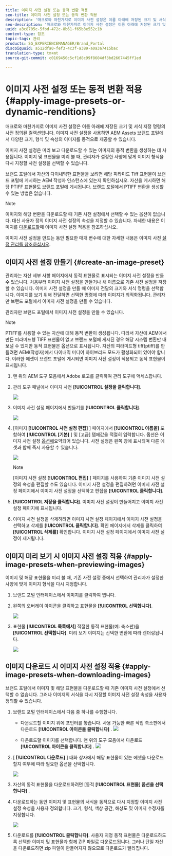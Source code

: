 ```yaml
---
title: 이미지 사전 설정 또는 동적 변환 적용
seo-title: 이미지 사전 설정 또는 동적 변환 적용
description: '매크로와 마찬가지로 이미지 사전 설정은 이름 아래에 저장된 크기 및 서식 지정 명령의 사전 정의된 컬렉션입니다. 이미지 사전 설정을 사용하면 AEM Assets 브랜드 포털에서 다양한 크기, 형식 및 속성의 이미지를 동적으로 제공할 수 있습니다. '
seo-description: '매크로와 마찬가지로 이미지 사전 설정은 이름 아래에 저장된 크기 및 서식 지정 명령의 사전 정의된 컬렉션입니다. 이미지 사전 설정을 사용하면 AEM Assets 브랜드 포털에서 다양한 크기, 형식 및 속성의 이미지를 동적으로 제공할 수 있습니다. '
uuid: a3c8705c-5fbd-472c-8b61-f65b3e552c1b
content-type: 참조
topic-tags: 관리
products: SG_EXPERIENCEMANAGER/Brand_Portal
discoiquuid: a512dfa0-fef3-4c3f-a389-a0a3a7415bac
translation-type: tm+mt
source-git-commit: c0169450c5cf1d8c99f8604df3bd2667445ff1ed

---
```



# 이미지 사전 설정 또는 동적 변환 적용 {#apply-image-presets-or-dynamic-renditions}

매크로와 마찬가지로 이미지 사전 설정은 이름 아래에 저장된 크기 및 서식 지정 명령의 사전 정의된 컬렉션입니다. 이미지 사전 설정을 사용하면 AEM Assets 브랜드 포털에서 다양한 크기, 형식 및 속성의 이미지를 동적으로 제공할 수 있습니다.

이미지 사전 설정은 미리 보고 다운로드할 수 있는 이미지의 동적 변환을 생성하는 데 사용됩니다. 이미지 및 표현물을 미리 볼 때, 관리자가 설정한 사양에 맞게 이미지 형식을 다시 지정할 사전 설정을 선택할 수 있습니다.

브랜드 포털에서 자산의 다이내믹한 표현물을 보려면 해당 피라미드 Tiff 표현물이 브랜드 포털에 게시하는 AEM 작성자 인스턴스에 있는지 확인하십시오. 자산을 게시하면 해당 PTIFF 표현물도 브랜드 포털에 게시됩니다. 브랜드 포털에서 PTIFF 변환을 생성할 수 있는 방법은 없습니다.

>[!NOTE]
>
>이미지와 해당 변환을 다운로드할 때 기존 사전 설정에서 선택할 수 있는 옵션이 없습니다. 대신 사용자 정의 이미지 사전 설정의 속성을 지정할 수 있습니다. 자세한 내용은 이미지를 [다운로드할](../using/brand-portal-image-presets.md#main-pars-text-1403412644)때 이미지 사전 설정 적용을 참조하십시오.

이미지 사전 설정을 만드는 동안 필요한 매개 변수에 대한 자세한 내용은 이미지 사전 [설정 관리를 참조하십시오](https://docs.adobe.com/docs/en/AEM/6-0/administer/integration/dynamic-media/image-presets.html).

## 이미지 사전 설정 만들기 {#create-an-image-preset}

관리자는 자산 세부 사항 페이지에서 동적 표현물로 표시되는 이미지 사전 설정을 만들 수 있습니다. 처음부터 이미지 사전 설정을 만들거나 새 이름으로 기존 사전 설정을 저장할 수 있습니다. 이미지 사전 설정을 만들 때 이미지 전달의 크기와 서식 명령을 선택합니다. 이미지를 보기 위해 전달하면 선택한 명령에 따라 이미지가 최적화됩니다.
관리자만 브랜드 포털에서 이미지 사전 설정을 만들 수 있습니다.

관리자만 브랜드 포털에서 이미지 사전 설정을 만들 수 있습니다.

>[!NOTE]
>
>PTIFF를 사용할 수 있는 자산에 대해 동적 변환이 생성됩니다. 따라서 자산에 AEM에서 만든 피라미드형 TIFF 표현물이 없고 브랜드 포털에 게시된 경우 해당 시스템 변환만 내보낼 수 있지만 동적 표현물은 옵션으로 표시됩니다.
자산의 피라미드형 tiff(ptiff)를 만들려면 AEM(작성자)에서 다이내믹 미디어 하이브리드 모드가 활성화되어 있어야 합니다. 이러한 에셋이 브랜드 포털에 게시되면 이미지 사전 설정이 적용되고 동적 표현물이 표시됩니다.

1. 맨 위의 AEM 도구 모음에서 Adobe 로고를 클릭하여 관리 도구에 액세스합니다.

2. 관리 도구 패널에서 이미지 사전 **[!UICONTROL 설정을 클릭합니다]**.

   ![](assets/admin-tools-panel-4.png)

3. 이미지 사전 설정 페이지에서 만들기를 **[!UICONTROL 클릭합니다]**.

   ![](assets/image_preset_homepage.png)

4. [이미지 **[!UICONTROL 사전 설정 편집]** ] 페이지에서 **[!UICONTROL 이름을]** 포함하여 **[!UICONTROL [기본]** ] 및 [고급] 탭에값을 적절히 입력합니다. 옵션은 이미지 사전 설정 [옵션에](https://docs.adobe.com/docs/en/AEM/6-0/administer/integration/dynamic-media/image-presets.html#Image%20preset%20options)요약되어 있습니다. 사전 설정은 왼쪽 창에 표시되며 다른 에셋과 함께 즉시 사용할 수 있습니다.

   ![](assets/image_preset_create.png)

   >[!NOTE]
   >
   >[이미지 사전 설정 **[!UICONTROL 편집]** ] 페이지를 사용하여 기존 이미지 사전 설정의 속성을 편집할 수도 있습니다. 이미지 사전 설정을 편집하려면 이미지 사전 설정 페이지에서 이미지 사전 설정을 선택하고 편집을 **[!UICONTROL 클릭합니다]**.

5. **[!UICONTROL 저장을 클릭합니다]**. 이미지 사전 설정이 만들어지고 이미지 사전 설정 페이지에 표시됩니다.
6. 이미지 사전 설정을 삭제하려면 이미지 사전 설정 페이지에서 이미지 사전 설정을 선택하고 삭제를 **[!UICONTROL 클릭합니다]**. 확인 페이지에서 삭제를 클릭하여 **[!UICONTROL 삭제를]** 확인합니다. 이미지 사전 설정 페이지에서 이미지 사전 설정이 제거됩니다.

## 이미지 미리 보기 시 이미지 사전 설정 적용 {#apply-image-presets-when-previewing-images}

이미지 및 해당 표현물을 미리 볼 때, 기존 사전 설정 중에서 선택하여 관리자가 설정한 사양에 맞게 이미지 형식을 다시 지정합니다.

1. 브랜드 포털 인터페이스에서 이미지를 클릭하여 엽니다.
2. 왼쪽의 오버레이 아이콘을 클릭하고 표현물을 **[!UICONTROL 선택합니다]**.

   ![](assets/image-preset-previewrenditions.png)

3. 표현물 **[!UICONTROL 목록에서]** 적절한 동적 표현물(예: 축소판)을 **[!UICONTROL 선택합니다]**. 미리 보기 이미지는 선택한 변환에 따라 렌더링됩니다.

   ![](assets/image-preset-previewrenditionthumbnail.png)

## 이미지 다운로드 시 이미지 사전 설정 적용 {#apply-image-presets-when-downloading-images}

브랜드 포털에서 이미지 및 해당 표현물을 다운로드할 때 기존 이미지 사전 설정에서 선택할 수 없습니다. 그러나 이미지의 서식을 다시 지정할 이미지 사전 설정 속성을 사용자 정의할 수 있습니다.

1. 브랜드 포털 인터페이스에서 다음 중 하나를 수행합니다.

   * 다운로드할 이미지 위에 포인터를 놓습니다. 사용 가능한 빠른 작업 축소판에서 다운로드 **[!UICONTROL 아이콘을 클릭합니다]** .
   ![](assets/downloadsingleasset.png)

   * 다운로드할 이미지를 선택합니다. 맨 위의 도구 모음에서 다운로드 **[!UICONTROL 아이콘을 클릭합니다]** .
   ![](assets/downloadassets.png)

2. [ **[!UICONTROL 다운로드]** ] 대화 상자에서 해당 표현물이 있는 에셋을 다운로드할지 여부에 따라 필요한 옵션을 선택합니다.

   ![](assets/donload-assets-dialog.png)

3. 자산의 동적 표현물을 다운로드하려면 [동적 **[!UICONTROL 표현물] 옵션을 선택합니다]** .
4. 다운로드하는 동안 이미지 및 표현물의 서식을 동적으로 다시 지정할 이미지 사전 설정 속성을 사용자 정의합니다. 크기, 형식, 색상 공간, 해상도 및 이미지 수정자를 지정합니다.

   ![](assets/dynamicrenditions.png)

5. 다운로드를 **[!UICONTROL 클릭합니다]**. 사용자 지정 동적 표현물은 다운로드하도록 선택한 이미지 및 표현물과 함께 ZIP 파일로 다운로드됩니다. 그러나 단일 자산을 다운로드하면 zip 파일이 만들어지지 않으므로 다운로드가 빨라집니다.
